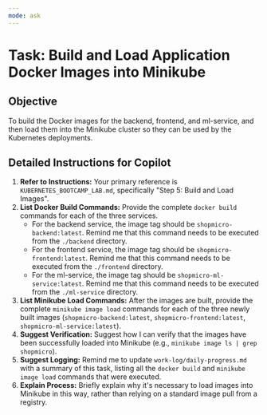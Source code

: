 ```yaml
---
mode: ask
---
```

# Task: Build and Load Application Docker Images into Minikube

## Objective
To build the Docker images for the backend, frontend, and ml-service, and then load them into the Minikube cluster so they can be used by the Kubernetes deployments.

## Detailed Instructions for Copilot
1.  **Refer to Instructions:** Your primary reference is `KUBERNETES_BOOTCAMP_LAB.md`, specifically "Step 5: Build and Load Images".
2.  **List Docker Build Commands:** Provide the complete `docker build` commands for each of the three services.
    *   For the backend service, the image tag should be `shopmicro-backend:latest`. Remind me that this command needs to be executed from the `./backend` directory.
    *   For the frontend service, the image tag should be `shopmicro-frontend:latest`. Remind me that this command needs to be executed from the `./frontend` directory.
    *   For the ml-service, the image tag should be `shopmicro-ml-service:latest`. Remind me that this command needs to be executed from the `./ml-service` directory.
3.  **List Minikube Load Commands:** After the images are built, provide the complete `minikube image load` commands for each of the three newly built images (`shopmicro-backend:latest`, `shopmicro-frontend:latest`, `shopmicro-ml-service:latest`).
4.  **Suggest Verification:** Suggest how I can verify that the images have been successfully loaded into Minikube (e.g., `minikube image ls | grep shopmicro`).
5.  **Suggest Logging:** Remind me to update `work-log/daily-progress.md` with a summary of this task, listing all the `docker build` and `minikube image load` commands that were executed.
6.  **Explain Process:** Briefly explain why it's necessary to load images into Minikube in this way, rather than relying on a standard image pull from a registry.